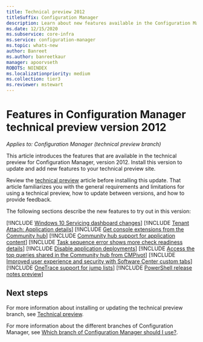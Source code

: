 ```yaml
---
title: Technical preview 2012
titleSuffix: Configuration Manager
description: Learn about new features available in the Configuration Manager technical preview branch version 2012.
ms.date: 12/15/2020
ms.subservice: core-infra
ms.service: configuration-manager
ms.topic: whats-new
author: Banreet
ms.author: banreetkaur
manager: apoorvseth
ROBOTS: NOINDEX
ms.localizationpriority: medium
ms.collection: tier3
ms.reviewer: mstewart
---
```


# Features in Configuration Manager technical preview version 2012

*Applies to: Configuration Manager (technical preview branch)*

This article introduces the features that are available in the technical preview for Configuration Manager, version 2012. Install this version to update and add new features to your technical preview site.

Review the [technical preview](../technical-preview.md) article before installing this update. That article familiarizes you with the general requirements and limitations for using a technical preview, how to update between versions, and how to provide feedback.

The following sections describe the new features to try out in this version:

<!-- [!INCLUDE [Example feature name](includes/2012/1234567.md)] -->

[!INCLUDE [Windows 10 Servicing dashboard changes](includes/2012/3555940.md)]
[!INCLUDE [Tenant Attach: Application details](includes/2012/8364465.md)]
[!INCLUDE [Get console extensions from the Community hub](includes/2012/8116426.md)]
[!INCLUDE [Community hub support for application content](includes/2012/7983035.md)]
[!INCLUDE [Task sequence error shows more check readiness details](includes/2012/8888218.md)]
[!INCLUDE [Disable application deployments](includes/2012/8354812.md)]
[!INCLUDE [Access the top queries shared in the Community hub from CMPivot](includes/2012/7137169.md)]
[!INCLUDE [Improved user experience and security with Software Center custom tabs](includes/2012/8655543.md)]
[!INCLUDE [OneTrace support for jump lists](includes/2012/6991505.md)]
[!INCLUDE [PowerShell release notes preview](includes/2012/8706717.md)]

<!--
## General known issues

[!INCLUDE [Azure AD authentication doesn't work](includes/2012/known-issue-7569264.md)]
-->

## Next steps

For more information about installing or updating the technical preview branch, see [Technical preview](../technical-preview.md).

For more information about the different branches of Configuration Manager, see [Which branch of Configuration Manager should I use?](../../understand/which-branch-should-i-use.md).
